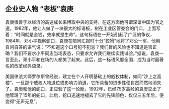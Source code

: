 ## 企业史人物 “老板”袁庚

袁庚很善于以经济的高速成长来博取中央的支持，在这方面他可谓深谙中国为官之道。1982年，他让人做了一块很大的标语板，树在工业区管委会的门口，上面写着：“时间就是金钱，效率就是生命”。这句标语在一开始引起了广泛的争议，1984年，邓小平视察蛇口，袁庚在陪同汇报时十分“狡猾”地将了邓公一军，他用自问自答的语气说：“不知道这个口号犯不犯忌？我们冒的风险也不知道是否正确？我们不要求小平同志当场表态，只要求允许我们继续实践试验。”据说，袁庚一言至此，邓小平和在场的人都笑了起来。此后，这一标语风靡全国，成为当时最著名的改革经典语录。

美国律法大师罗尔斯曾经说，建立在个人开明基础上的威权体制，如同“沙上之高楼”，一旦那个威权人物退位或影响力消退，它所具备的进步性便自然而然地消失了。袁庚和他的蛇口，正应验了这一论断。1992年，已经75岁高龄的袁庚交出了他管理了15年的蛇口，此后，蛇口迅速地褪去了它的先锋颜色，仅仅三五年后，便变得“无声无息”。